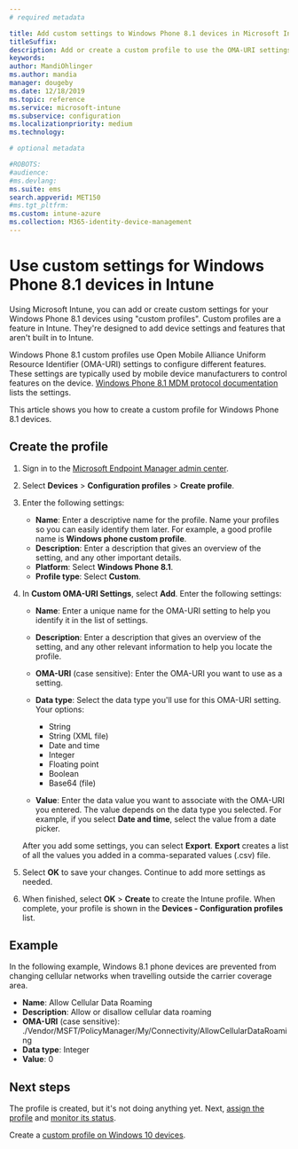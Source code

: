 ```yaml
---
# required metadata

title: Add custom settings to Windows Phone 8.1 devices in Microsoft Intune - Azure | Microsoft Docs
titleSuffix:
description: Add or create a custom profile to use the OMA-URI settings for devices running Windows Phone 8.1 in Microsoft Intune.
keywords:
author: MandiOhlinger
ms.author: mandia
manager: dougeby
ms.date: 12/18/2019
ms.topic: reference
ms.service: microsoft-intune
ms.subservice: configuration
ms.localizationpriority: medium
ms.technology:

# optional metadata

#ROBOTS:
#audience:
#ms.devlang:
ms.suite: ems
search.appverid: MET150
#ms.tgt_pltfrm:
ms.custom: intune-azure
ms.collection: M365-identity-device-management
---
```


# Use custom settings for Windows Phone 8.1 devices in Intune

Using Microsoft Intune, you can add or create custom settings for your Windows Phone 8.1 devices using "custom profiles". Custom profiles are a feature in Intune. They're designed to add device settings and features that aren't built in to Intune.

Windows Phone 8.1 custom profiles use Open Mobile Alliance Uniform Resource Identifier (OMA-URI) settings to configure different features. These settings are typically used by mobile device manufacturers to control features on the device. [Windows Phone 8.1 MDM protocol documentation](https://docs.microsoft.com/previous-versions/windows/it-pro/windows-phone/dn499787(v=technet.10)) lists the settings.

This article shows you how to create a custom profile for Windows Phone 8.1 devices. 

## Create the profile

1. Sign in to the [Microsoft Endpoint Manager admin center](https://go.microsoft.com/fwlink/?linkid=2109431).
2. Select **Devices** > **Configuration profiles** > **Create profile**.
3. Enter the following settings:

    - **Name**: Enter a descriptive name for the profile. Name your profiles so you can easily identify them later. For example, a good profile name is **Windows phone custom profile**.
    - **Description**: Enter a description that gives an overview of the setting, and any other important details.
    - **Platform**: Select **Windows Phone 8.1**.
    - **Profile type**: Select **Custom**.

4. In **Custom OMA-URI Settings**, select **Add**. Enter the following settings:

    - **Name**: Enter a unique name for the OMA-URI setting to help you identify it in the list of settings.
    - **Description**: Enter a description that gives an overview of the setting, and any other relevant information to help you locate the profile.
    - **OMA-URI** (case sensitive): Enter the OMA-URI you want to use as a setting.
    - **Data type**: Select the data type you'll use for this OMA-URI setting. Your options:

        - String
        - String (XML file)
        - Date and time
        - Integer
        - Floating point
        - Boolean
        - Base64 (file)

    - **Value**: Enter the data value you want to associate with the OMA-URI you entered. The value depends on the data type you selected. For example, if you select **Date and time**, select the value from a date picker.

    After you add some settings, you can select **Export**. **Export** creates a list of all the values you added in a comma-separated values (.csv) file.

5. Select **OK** to save your changes. Continue to add more settings as needed.
6. When finished, select **OK** > **Create** to create the Intune profile. When complete, your profile is shown in the **Devices - Configuration profiles** list.

## Example

In the following example, Windows 8.1 phone devices are prevented from changing cellular networks when travelling outside the carrier coverage area.

- **Name**: Allow Cellular Data Roaming
- **Description**: Allow or disallow cellular data roaming
- **OMA-URI** (case sensitive): ./Vendor/MSFT/PolicyManager/My/Connectivity/AllowCellularDataRoaming
- **Data type**: Integer
- **Value**: 0

## Next steps

The profile is created, but it's not doing anything yet. Next, [assign the profile](../device-profile-assign.md) and [monitor its status](device-profile-monitor.md).

Create a [custom profile on Windows 10 devices](../custom-settings-windows-10.md).
